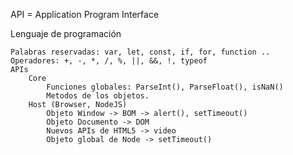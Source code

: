 API = Application Program Interface

Lenguaje de programación

    Palabras reservadas: var, let, const, if, for, function ..
    Operadores: +, -, *, /, %, ||, &&, !, typeof
    APIs
        Core
            Funciones globales: ParseInt(), ParseFloat(), isNaN()
            Metodos de los objetos.
        Host (Browser, NodeJS)
            Objeto Window -> BOM -> alert(), setTimeout()
            Objeto Documento -> DOM
            Nuevos APIs de HTML5 -> video
            Objeto global de Node -> setTimeout()